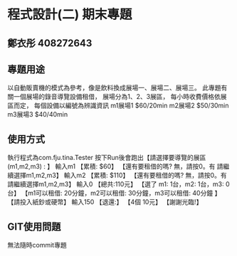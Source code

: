 # 程式設計(二) 期末專題
## 鄭衣彤 408272643 

## 專題用途
以自動販賣機的模式為參考，像是飲料換成展場一、展場二、展場三。
此專題有關一個展場的錄音導覽設備租借，
展場分為1、2、3展區，
每小時收費價格依展區而定，
每個設備以編號為辨識資訊
m1展場1 $60/20min
m2展場2 $50/30min
m3展場3 $40/40min


## 使用方式
執行程式為com.fju.tina.Tester
按下Run後會跑出【請選擇要導覽的展區(m1,m2,m3) : 】
輸入m1
【累積: $60】
【還有要租借的嗎? 無，請按0。有 請繼續選擇m1,m2,m3】
輸入m2
【累積: $110】
【還有要租借的嗎? 無，請按0。有 請繼續選擇m1,m2,m3】
輸入0
【總共:110元】
【選了 m1:  1台，m2: 1台，m3: 0台】
【m1可以租借: 20分鐘，m2可以租借: 30分鐘，m3可以租借: 40分鐘 】
【請投入紙鈔或硬幣】
輸入150
【退還:】
【4個 10元】
【謝謝光臨!】


## GIT使用問題
無法隨時commit專題
